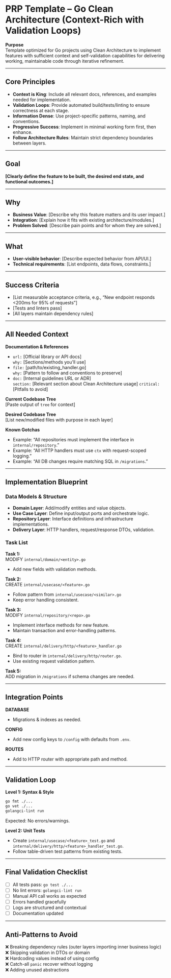 # PRP Template – Go Clean Architecture (Context-Rich with Validation Loops)

**Purpose**  
Template optimized for Go projects using Clean Architecture to implement features with sufficient context and self-validation capabilities for delivering working, maintainable code through iterative refinement.

---

## Core Principles
- **Context is King**: Include all relevant docs, references, and examples needed for implementation.  
- **Validation Loops**: Provide automated build/tests/linting to ensure correctness at each stage.  
- **Information Dense**: Use project-specific patterns, naming, and conventions.  
- **Progressive Success**: Implement in minimal working form first, then enhance.  
- **Follow Architecture Rules**: Maintain strict dependency boundaries between layers.

---

## Goal
**[Clearly define the feature to be built, the desired end state, and functional outcomes.]**

---

## Why
- **Business Value**: [Describe why this feature matters and its user impact.]  
- **Integration**: [Explain how it fits with existing architecture/modules.]  
- **Problem Solved**: [Describe pain points and for whom they are solved.]

---

## What
- **User-visible behavior**: [Describe expected behavior from API/UI.]  
- **Technical requirements**: [List endpoints, data flows, constraints.]

---

## Success Criteria
- [List measurable acceptance criteria, e.g., “New endpoint responds <200ms for 95% of requests”]
- [Tests and linters pass]
- [All layers maintain dependency rules]

---

## All Needed Context
**Documentation & References**
- `url:` [Official library or API docs]  
  `why:` [Sections/methods you’ll use]
- `file:` [path/to/existing_handler.go]  
  `why:` [Pattern to follow and conventions to preserve]
- `doc:` [Internal guidelines URL or ADR]  
  `section:` [Relevant section about Clean Architecture usage]
  `critical:` [Pitfalls to avoid]

**Current Codebase Tree**  
[Paste output of `tree` for context]

**Desired Codebase Tree**  
[List new/modified files with purpose in each layer]

**Known Gotchas**
- Example: “All repositories must implement the interface in `internal/repository`.”
- Example: “All HTTP handlers must use `ctx` with request-scoped logging.”
- Example: “All DB changes require matching SQL in `/migrations`.”

---

## Implementation Blueprint
### Data Models & Structure
- **Domain Layer**: Add/modify entities and value objects.
- **Use Case Layer**: Define input/output ports and orchestrate logic.
- **Repository Layer**: Interface definitions and infrastructure implementations.
- **Delivery Layer**: HTTP handlers, request/response DTOs, validation.

### Task List
**Task 1:**  
MODIFY `internal/domain/<entity>.go`  
- Add new fields with validation methods.

**Task 2:**  
CREATE `internal/usecase/<feature>.go`  
- Follow pattern from `internal/usecase/<similar>.go`  
- Keep error handling consistent.

**Task 3:**  
MODIFY `internal/repository/<repo>.go`  
- Implement interface methods for new feature.  
- Maintain transaction and error-handling patterns.

**Task 4:**  
CREATE `internal/delivery/http/<feature>_handler.go`  
- Bind to router in `internal/delivery/http/router.go`.  
- Use existing request validation pattern.

**Task 5:**  
ADD migration in `/migrations` if schema changes are needed.

---

## Integration Points
**DATABASE**  
- Migrations & indexes as needed.

**CONFIG**  
- Add new config keys to `/config` with defaults from `.env`.

**ROUTES**  
- Add to HTTP router with appropriate path and method.

---

## Validation Loop

**Level 1: Syntax & Style**  
```bash
go fmt ./...
go vet ./...
golangci-lint run
```
Expected: No errors/warnings.

**Level 2: Unit Tests**  
- Create `internal/usecase/<feature>_test.go` and `internal/delivery/http/<feature>_handler_test.go`.  
- Follow table-driven test patterns from existing tests.

---

## Final Validation Checklist
- [ ] All tests pass: `go test ./...`
- [ ] No lint errors: `golangci-lint run`
- [ ] Manual API call works as expected
- [ ] Errors handled gracefully
- [ ] Logs are structured and contextual
- [ ] Documentation updated

---

## Anti-Patterns to Avoid
❌ Breaking dependency rules (outer layers importing inner business logic)  
❌ Skipping validation in DTOs or domain  
❌ Hardcoding values instead of using config  
❌ Catch-all `panic` recover without logging  
❌ Adding unused abstractions  
